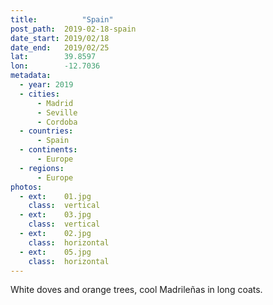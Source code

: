 ```yaml
---
title:			"Spain"
post_path:	2019-02-18-spain
date_start:	2019/02/18
date_end:   2019/02/25
lat:        39.8597
lon:        -12.7036
metadata:
  - year: 2019
  - cities:
      - Madrid
      - Seville
      - Cordoba
  - countries:
      - Spain
  - continents:
      - Europe
  - regions:
      - Europe
photos:
  - ext:    01.jpg
    class:  vertical
  - ext:    03.jpg
    class:  vertical
  - ext:    02.jpg
    class:  horizontal
  - ext:    05.jpg
    class:  horizontal
---
```

White doves and orange trees, cool Madrileñas in long coats.